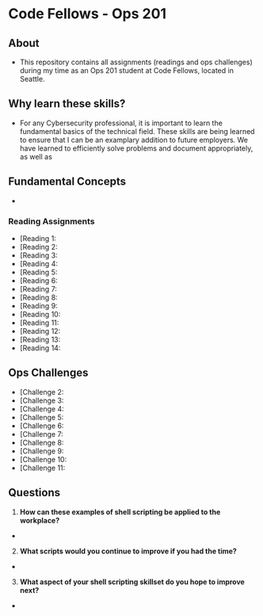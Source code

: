 # Code Fellows - Ops 201

## About
- This repository contains all assignments (readings and ops challenges) during my time as an Ops 201 student at Code Fellows, located in Seattle.

## Why learn these skills?
- For any Cybersecurity professional, it is important to learn the fundamental basics of the technical field. These skills are being learned to ensure that I can be an examplary addition to future employers. We have learned to efficiently solve problems and document appropriately, as well as 

## Fundamental Concepts
-

### Reading Assignments
- [Reading 1:
- [Reading 2:
- [Reading 3:
- [Reading 4:
- [Reading 5:
- [Reading 6:
- [Reading 7:
- [Reading 8:
- [Reading 9:
- [Reading 10:
- [Reading 11:
- [Reading 12:
- [Reading 13:
- [Reading 14:

## Ops Challenges
- [Challenge 2:
- [Challenge 3:
- [Challenge 4:
- [Challenge 5:
- [Challenge 6:
- [Challenge 7:
- [Challenge 8:
- [Challenge 9:
- [Challenge 10:
- [Challenge 11:


## Questions

1. **How can these examples of shell scripting be applied to the workplace?**
-
  
2. **What scripts would you continue to improve if you had the time?**
-
  
3. **What aspect of your shell scripting skillset do you hope to improve next?**
-
